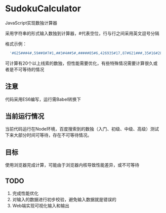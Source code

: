 # SudokuCalculator
JavaScript实现数独计算器

采用字符串的形式输入数独到计算器，#代表空位，行与行之间采用英文逗号分隔

格式示例：
```javascript
  '#625###4#,59##8#7#1,##3#4##5#,#####85#6,426935#17,87#621###,35#16#284,#48392175,2#7###3#9'
```

可计算有20个以上线索的数独，但性能需要优化，有些特殊情况需要计算很久或者是不可等待的情况

注意
---------
代码采用ES6编写，运行需Babel转换下

当前运行情况
--------
当前代码运行在Node环境，百度搜索到的数独（入门、初级、中级、高级）测试下来大部分时间可等待，存在不可等待情况。

目标
--------
使用浏览器完成计算，可能由于浏览器内核导致性能差异，或不可等待

TODO
---------
1. 完成性能优化
2. 对输入的数据进行初步校验，避免输入数据就是错误的
3. Web端实现可视化输入和输出
